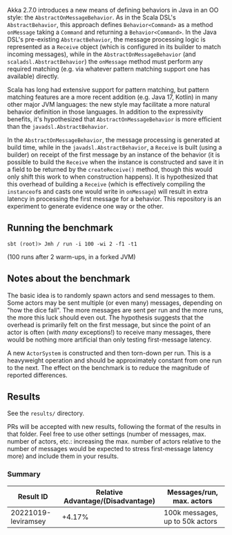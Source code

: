 Akka 2.7.0 introduces a new means of defining behaviors in Java in an OO style: the `AbstractOnMessageBehavior`.  As in the Scala DSL's `AbstractBehavior`,
this approach defines `Behavior<Command>` as a method `onMessage` taking a `Command` and returning a `Behavior<Command>`.  In the Java DSL's pre-existing
`AbstractBehavior`, the message processing logic is represented as a `Receive` object (which is configured in its builder to match incoming messages), while
in the `AbstractOnMessageBehavior` (and `scaladsl.AbstractBehavior`) the `onMessage` method must perform any required matching (e.g. via whatever pattern
matching support one has available) directly.

Scala has long had extensive support for pattern matching, but pattern matching features are a more recent addition (e.g. Java 17, Kotlin) in many other
major JVM languages: the new style may facilitate a more natural behavior definition in those languages.  In addition to the expressivity benefits, it's
hypothesized that `AbstractOnMessageBehavior` is more efficient than the `javadsl.AbstractBehavior`.

In the `AbstractOnMessageBehavior`, the message processing is generated at build time, while in the `javadsl.AbstractBehavior`, a `Receive` is built (using
a builder) on receipt of the first message by an instance of the behavior (it is possible to build the `Receive` when the instance is constructed and save it
in a field to be returned by the `createReceive()` method, though this would only shift this work to when construction happens).  It is hypothesized that
this overhead of building a `Receive` (which is effectively compiling the `instanceof`s and casts one would write in `onMessage`) will result in extra latency
in processing the first message for a behavior.  This repository is an experiment to generate evidence one way or the other.

## Running the benchmark

```
sbt (root)> Jmh / run -i 100 -wi 2 -f1 -t1
```

(100 runs after 2 warm-ups, in a forked JVM)

## Notes about the benchmark

The basic idea is to randomly spawn actors and send messages to them.  Some actors may be sent multiple (or even many) messages, depending on "how the dice fall".
The more messages are sent per run and the more runs, the more this luck should even out.  The hypothesis suggests that the overhead is primarily felt on the
first message, but since the point of an actor is often (with _many_ exceptions!) to receive many messages, there would be nothing more artificial than only
testing first-message latency.

A new `ActorSystem` is constructed and then torn-down per run.  This is a heavyweight operation and should be approximately constant from one run to the next.  The
effect on the benchmark is to reduce the magnitude of reported differences.

## Results

See the `results/` directory.

PRs will be accepted with new results, following the format of the results in that folder.  Feel free to use other settings (number of messages, max. number of actors,
etc.: increasing the max. number of actors relative to the number of messages would be expected to stress first-message latency more) and include them in your results.

### Summary

| Result ID | Relative Advantage/(Disadvantage) | Messages/run, max. actors |
| --------- | --------------------------------- | ------------------------- |
| 20221019-leviramsey | +4.17% | 100k messages, up to 50k actors |
